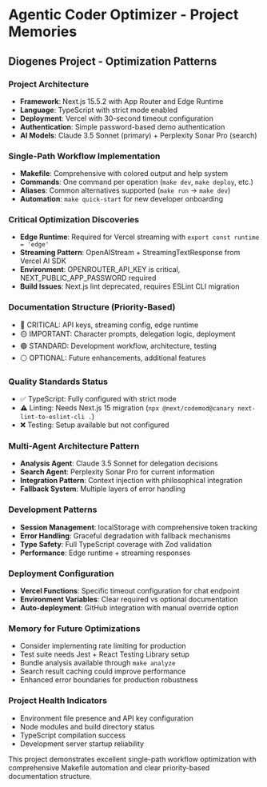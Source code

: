 # Agentic Coder Optimizer - Project Memories

## Diogenes Project - Optimization Patterns

### Project Architecture
- **Framework**: Next.js 15.5.2 with App Router and Edge Runtime
- **Language**: TypeScript with strict mode enabled
- **Deployment**: Vercel with 30-second timeout configuration
- **Authentication**: Simple password-based demo authentication
- **AI Models**: Claude 3.5 Sonnet (primary) + Perplexity Sonar Pro (search)

### Single-Path Workflow Implementation
- **Makefile**: Comprehensive with colored output and help system
- **Commands**: One command per operation (`make dev`, `make deploy`, etc.)
- **Aliases**: Common alternatives supported (`make run` → `make dev`)
- **Automation**: `make quick-start` for new developer onboarding

### Critical Optimization Discoveries
- **Edge Runtime**: Required for Vercel streaming with `export const runtime = 'edge'`
- **Streaming Pattern**: OpenAIStream + StreamingTextResponse from Vercel AI SDK
- **Environment**: OPENROUTER_API_KEY is critical, NEXT_PUBLIC_APP_PASSWORD required
- **Build Issues**: Next.js lint deprecated, requires ESLint CLI migration

### Documentation Structure (Priority-Based)
- 🔴 CRITICAL: API keys, streaming config, edge runtime
- 🟡 IMPORTANT: Character prompts, delegation logic, deployment
- 🟢 STANDARD: Development workflow, architecture, testing
- ⚪ OPTIONAL: Future enhancements, additional features

### Quality Standards Status
- ✅ TypeScript: Fully configured with strict mode
- ⚠️ Linting: Needs Next.js 15 migration (`npx @next/codemod@canary next-lint-to-eslint-cli .`)
- ❌ Testing: Setup available but not configured

### Multi-Agent Architecture Pattern
- **Analysis Agent**: Claude 3.5 Sonnet for delegation decisions
- **Search Agent**: Perplexity Sonar Pro for current information
- **Integration Pattern**: Context injection with philosophical integration
- **Fallback System**: Multiple layers of error handling

### Development Patterns
- **Session Management**: localStorage with comprehensive token tracking
- **Error Handling**: Graceful degradation with fallback mechanisms  
- **Type Safety**: Full TypeScript coverage with Zod validation
- **Performance**: Edge runtime + streaming responses

### Deployment Configuration
- **Vercel Functions**: Specific timeout configuration for chat endpoint
- **Environment Variables**: Clear required vs optional documentation
- **Auto-deployment**: GitHub integration with manual override option

### Memory for Future Optimizations
- Consider implementing rate limiting for production
- Test suite needs Jest + React Testing Library setup
- Bundle analysis available through `make analyze`  
- Search result caching could improve performance
- Enhanced error boundaries for production robustness

### Project Health Indicators
- Environment file presence and API key configuration
- Node modules and build directory status
- TypeScript compilation success
- Development server startup reliability

This project demonstrates excellent single-path workflow optimization with comprehensive Makefile automation and clear priority-based documentation structure.